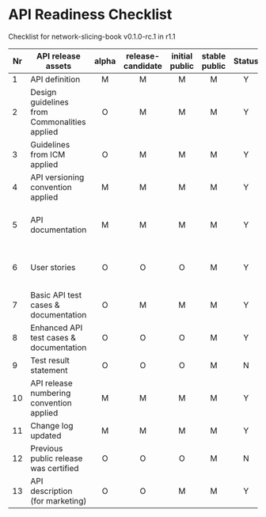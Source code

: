 # API Readiness Checklist

Checklist for network-slicing-book v0.1.0-rc.1 in r1.1

| Nr | API release assets  | alpha | release-candidate |  initial<br>public | stable<br> public | Status |                                    Reference information                                    |
|----|----------------------------------------------|:-----:|:-----------------:|:-------:|:------:|:----:|:-------------------------------------------------------------------------------------------:|
|  1 | API definition                               |   M   |         M         |    M    |    M   |  Y   |                   [link](/code/API_definitions/network-slice-booking.yaml)                    |
|  2 | Design guidelines from Commonalities applied |   O   |         M         |    M    |    M   |  Y   |                   [r3.2](https://github.com/camaraproject/Commonalities/releases/tag/r3.2)                                                                          |
|  3 | Guidelines from ICM applied                  |   O   |         M         |    M    |    M   |  Y   |                   [r3.2](https://github.com/camaraproject/IdentityAndConsentManagement/releases/tag/r3.2)                                                                          |
|  4 | API versioning convention applied            |   M   |         M         |    M    |    M   |   Y  |                                           v0.1.0-rc.1                                            |
|  5 | API documentation                            |   M   |         M         |    M    |    M   |   Y  |         Embed documentation into API spec - [link](/code/API_definitions/network-slice-booking.yaml)          |
|  6 | User stories                                 |   O   |         O         |    O    |    M   |   Y  | [UserStory for Network Slicing Booking](/documentation/API_documentation/NSB_User_Story.md) |
|  7 | Basic API test cases & documentation         |   O   |         M         |    M    |    M   |   Y  |              [link](/code/Test_definitions)               |
|  8 | Enhanced API test cases & documentation      |   O   |         O         |    O    |    M   |   Y  |                [link](/code/Test_definitions)                |
|  9 | Test result statement                        |   O   |         O         |    O    |    M   |   N  |                                                                                             |
| 10 | API release numbering convention applied     |   M   |         M         |    M    |    M   |   Y  |                                                                                             |
| 11 | Change log updated                           |   M   |         M         |    M    |    M   |   Y  |                                    [link](/CHANGELOG.md)                                    |
| 12 | Previous public release was certified        |   O   |         O         |    O    |    M   |   N  |                                                                                             |
| 13 | API description (for marketing)               |   O   |         O         |    M    |    M   |   Y  |                               [Wiki link]( https://lf-camaraproject.atlassian.net/wiki/spaces/CAM/pages/81166982/NetworkSliceBooking+API+description)   |                                                           |

